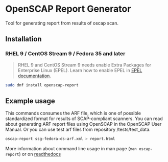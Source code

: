 # OpenSCAP Report Generator

Tool for generating report from results of oscap scan.

## Installation

### RHEL 9 / CentOS Stream 9 / Fedora 35 and later

> RHEL 9 and CentOS Stream 9 needs enable Extra Packages for Enterprise Linux (EPEL). Learn how to enable EPEL in [EPEL documentation](https://fedoraproject.org/wiki/EPEL).

```bash
sudo dnf install openscap-report
```

## Example usage

This commands consumes the ARF file, which is one of possible standardized format for results of SCAP-compliant scanners. You can read about generating ARF report files using OpenSCAP in the OpenSCAP User Manual. Or you can use test arf files from repository /tests/test_data.

```bash
oscap-report ssg-fedora-ds-arf.xml > report.html
```

More information about command line usage in man page (`man oscap-report`) or on [readthedocs](TBD)

